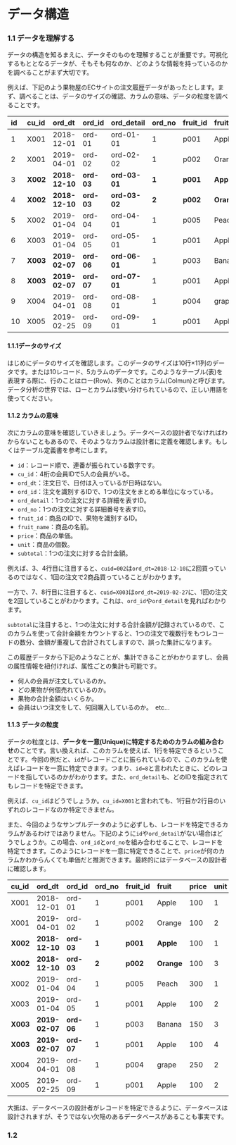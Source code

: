 # データ構造

### 1.1 データを理解する

データの構造を知るまえに、データそのものを理解することが重要です。可視化するもととなるデータが、そもそも何なのか、どのような情報を持っているのかを調べることがまず大切です。

例えば、下記のよう果物屋のECサイトの注文履歴データがあったとします。まず、調べることは、データのサイズの確認、カラムの意味、データの粒度を調べることです。

| id | cu\_id | ord\_dt | ord\_id | ord\_detail | ord\_no | fruit\_id | fruit | price | unit | subtotal |
| :--- | :--- | :--- | :--- | :--- | :--- | :--- | :--- | :--- | :--- | :--- |
| 1 | X001 | 2018-12-01 | ord-01 | ord-01-01 | 1 | p001 | Apple | 100 | 1 | 100 |
| 2 | X001 | 2019-04-01 | ord-02 | ord-02-02 | 1 | p002 | Orange | 100 | 2 | 200 |
| 3 | **X002** | **2018-12-10** | **ord-03** | **ord-03-01** | **1** | **p001** | **Apple** | 100 | 1 | 400 |
| 4 | **X002** | **2018-12-10** | **ord-03** | **ord-03-02** | **2** | **p002** | **Orange** | 100 | 3 | 400 |
| 5 | X002 | 2019-01-04 | ord-04 | ord-04-01 | 1 | p005 | Peach | 300 | 1 | 300 |
| 6 | X003 | 2019-01-04 | ord-05 | ord-05-01 | 1 | p001 | Apple | 100 | 2 | 200 |
| 7 | **X003** | **2019-02-07** | **ord-06** | **ord-06-01** | 1 | p003 | Banana | 150 | 3 | 850 |
| 8 | **X003** | **2019-02-07** | **ord-07** | **ord-07-01** | 1 | p001 | Apple | 100 | 4 | 850 |
| 9 | X004 | 2019-04-01 | ord-08 | ord-08-01 | 1 | p004 | grape | 250 | 2 | 500 |
| 10 | X005 | 2019-02-25 | ord-09 | ord-09-01 | 1 | p001 | Apple | 100 | 2 | 200 |

#### 1.1.1データのサイズ

はじめにデータのサイズを確認します。このデータのサイズは10行×11列のデータです。または10レコード、5カラムのデータです。このようなテーブル\(表\)を表現する際に、行のことはロー\(Row\)、列のことはカラム\(Colmun\)と呼びます。データ分析の世界では、ローとカラムは使い分けられているので、正しい用語を使ってください。

#### 1.1.2 カラムの意味

次にカラムの意味を確認していきましょう。データベースの設計者でなければわからないこともあるので、そのようなカラムは設計者に定義を確認します。もしくはテーブル定義書を参考にします。

* `id`：レコード順で、連番が振られている数字です。
* `cu_id`：4桁の会員IDで5人の会員がいる。
* `ord_dt`：注文日で、日付は入っているが日時はない。
* `ord_id`：注文を識別するIDで、1つの注文をまとめる単位になっている。
* `ord_detail`：1つの注文に対する詳細を表すID。
* `ord_no`：1つの注文に対する詳細番号を表すID。
* `fruit_id`：商品のIDで、果物を識別するID。
* `fruit_name`：商品の名前。
* `price`：商品の単価。
* `unit`：商品の個数。
* `subtotal`：1つの注文に対する合計金額。

例えば、3、4行目に注目すると、`cuid=002`は`ord_dt=2018-12-10`に2回買っているのではなく、1回の注文で2商品買っていることがわかります。

一方で、7、8行目に注目すると、`cuid=X003`は`ord_dt=2019-02-27`に、1回の注文を2回していることがわかります。これは、`ord_id`や`ord_detail`を見ればわかります。

`subtotal`に注目すると、1つの注文に対する合計金額が記録されているので、このカラムを使って合計金額をカウントすると、1つの注文で複数行をもつレコードの数分、金額が重複して合計されてしますので、誤った集計になります。

この履歴データから下記のようなことが、集計できることがわかりますし、会員の属性情報を紐付ければ、属性ごとの集計も可能です。

* 何人の会員が注文しているのか。
* どの果物が何個売れているのか。
* 果物の合計金額はいくらか。
* 会員はいつ注文をして、何回購入しているのか。　etc...

#### 1.1.3 データの粒度

データの粒度とは、**データを一意\(Unique\)に特定するためのカラムの組み合わせ**のことです。言い換えれば、このカラムを使えば、1行を特定できるということです。今回の例だと、`id`がレコードごとに振られているので、このカラムを使えばレコードを一意に特定できます。つまり、`id=8`と言われたときに、どのレコードを指しているのかがわかります。また、`ord_detail`も、どのIDを指定されてもレコードを特定できます。

例えば、`cu_id`はどうでしょうか。`cu_id=X001`と言われても、1行目か2行目のいずれのレコードなのか特定できません。

また、今回のようなサンプルデータのように必ずしも、レコードを特定できるカラムがあるわけではありません。下記のように`id`や`ord_detail`がない場合はどうでしょうか。この場合、`ord_id`と`ord_no`を組み合わせることで、レコードを特定できます。このようにレコードを一意に特定できることで、`price`が何のカラムかわからんくても単価だと推測できます。最終的にはデータベースの設計者に確認します。

| cu\_id | ord\_dt | ord\_id | ord\_no | fruit\_id | fruit | price | unit | subtotal |
| :--- | :--- | :--- | :--- | :--- | :--- | :--- | :--- | :--- |
| X001 | 2018-12-01 | ord-01 | 1 | p001 | Apple | 100 | 1 | 100 |
| X001 | 2019-04-01 | ord-02 | 1 | p002 | Orange | 100 | 2 | 200 |
| **X002** | **2018-12-10** | **ord-03** | **1** | **p001** | **Apple** | 100 | 1 | 400 |
| **X002** | **2018-12-10** | **ord-03** | **2** | **p002** | **Orange** | 100 | 3 | 400 |
| X002 | 2019-01-04 | ord-04 | 1 | p005 | Peach | 300 | 1 | 300 |
| X003 | 2019-01-04 | ord-05 | 1 | p001 | Apple | 100 | 2 | 200 |
| **X003** | **2019-02-07** | **ord-06** | 1 | p003 | Banana | 150 | 3 | 850 |
| **X003** | **2019-02-07** | **ord-07** | 1 | p001 | Apple | 100 | 4 | 850 |
| X004 | 2019-04-01 | ord-08 | 1 | p004 | grape | 250 | 2 | 500 |
| X005 | 2019-02-25 | ord-09 | 1 | p001 | Apple | 100 | 2 | 200 |

大抵は、データベースの設計者がレコードを特定できるように、データベースは設計されますが、そうではない欠陥のあるデータベースがあることも事実です。

### 1.2 


